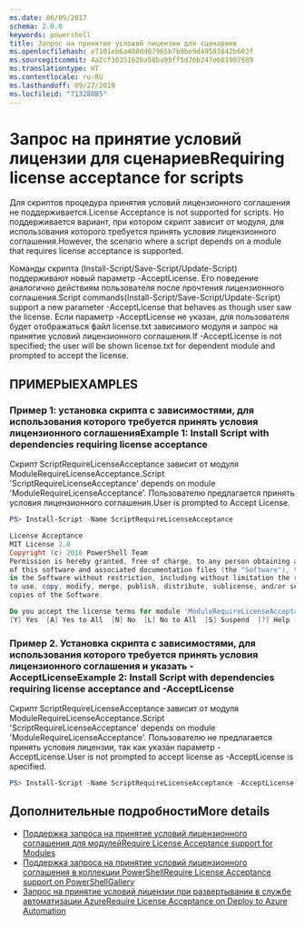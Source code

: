 ```yaml
---
ms.date: 06/09/2017
schema: 2.0.0
keywords: powershell
title: Запрос на принятие условий лицензии для сценариев
ms.openlocfilehash: e7101eb6a480dd87965b7b9be9d49583042b603f
ms.sourcegitcommit: 4a2cf30351620a58ba95ff5d76b247e601907589
ms.translationtype: HT
ms.contentlocale: ru-RU
ms.lasthandoff: 09/27/2019
ms.locfileid: "71328085"
---
```

# <a name="requiring-license-acceptance-for-scripts"></a><span data-ttu-id="feed8-103">Запрос на принятие условий лицензии для сценариев</span><span class="sxs-lookup"><span data-stu-id="feed8-103">Requiring license acceptance for scripts</span></span>

<span data-ttu-id="feed8-104">Для скриптов процедура принятия условий лицензионного соглашения не поддерживается.</span><span class="sxs-lookup"><span data-stu-id="feed8-104">License Acceptance is not supported for scripts.</span></span> <span data-ttu-id="feed8-105">Но поддерживается вариант, при котором скрипт зависит от модуля, для использования которого требуется принять условия лицензионного соглашения.</span><span class="sxs-lookup"><span data-stu-id="feed8-105">However, the scenario where a script depends on a module that requires license acceptance is supported.</span></span>

<span data-ttu-id="feed8-106">Команды скрипта (Install-Script/Save-Script/Update-Script) поддерживают новый параметр -AcceptLicense. Его поведение аналогично действиям пользователя после прочтения лицензионного соглашения.</span><span class="sxs-lookup"><span data-stu-id="feed8-106">Script commands(Install-Script/Save-Script/Update-Script) support a new parameter -AcceptLicense that behaves as though user saw the license.</span></span> <span data-ttu-id="feed8-107">Если параметр -AcceptLicense не указан, для пользователя будет отображаться файл license.txt зависимого модуля и запрос на принятие условий лицензионного соглашения.</span><span class="sxs-lookup"><span data-stu-id="feed8-107">If -AcceptLicense is not specified; the user will be shown license.txt for dependent module and prompted to accept the license.</span></span>

## <a name="examples"></a><span data-ttu-id="feed8-108">ПРИМЕРЫ</span><span class="sxs-lookup"><span data-stu-id="feed8-108">EXAMPLES</span></span>

### <a name="example-1-install-script-with-dependencies-requiring-license-acceptance"></a><span data-ttu-id="feed8-109">Пример 1: установка скрипта с зависимостями, для использования которого требуется принять условия лицензионного соглашения</span><span class="sxs-lookup"><span data-stu-id="feed8-109">Example 1: Install Script with dependencies requiring license acceptance</span></span>

<span data-ttu-id="feed8-110">Скрипт ScriptRequireLicenseAcceptance зависит от модуля ModuleRequireLicenseAcceptance.</span><span class="sxs-lookup"><span data-stu-id="feed8-110">Script 'ScriptRequireLicenseAcceptance' depends on module 'ModuleRequireLicenseAcceptance'.</span></span> <span data-ttu-id="feed8-111">Пользователю предлагается принять условия лицензионного соглашения.</span><span class="sxs-lookup"><span data-stu-id="feed8-111">User is prompted to Accept License.</span></span>

```PowerShell
PS> Install-Script -Name ScriptRequireLicenseAcceptance

License Acceptance
MIT License 2.0
Copyright (c) 2016 PowerShell Team
Permission is hereby granted, free of charge, to any person obtaining a copy
of this software and associated documentation files (the "Software"), to deal
in the Software without restriction, including without limitation the rights
to use, copy, modify, merge, publish, distribute, sublicense, and/or sell
copies of the Software.

Do you accept the license terms for module 'ModuleRequireLicenseAcceptance'.
[Y] Yes  [A] Yes to All  [N] No  [L] No to All  [S] Suspend  [?] Help (default is "N"):
```

### <a name="example-2-install-script-with-dependencies-requiring-license-acceptance-and--acceptlicense"></a><span data-ttu-id="feed8-112">Пример 2. Установка скрипта с зависимостями, для использования которого требуется принять условия лицензионного соглашения и указать -AcceptLicense</span><span class="sxs-lookup"><span data-stu-id="feed8-112">Example 2: Install Script with dependencies requiring license acceptance and -AcceptLicense</span></span>

<span data-ttu-id="feed8-113">Скрипт ScriptRequireLicenseAcceptance зависит от модуля ModuleRequireLicenseAcceptance.</span><span class="sxs-lookup"><span data-stu-id="feed8-113">Script 'ScriptRequireLicenseAcceptance' depends on module 'ModuleRequireLicenseAcceptance'.</span></span> <span data-ttu-id="feed8-114">Пользователю не предлагается принять условия лицензии, так как указан параметр -AcceptLicense.</span><span class="sxs-lookup"><span data-stu-id="feed8-114">User is not prompted to accept license as -AcceptLicense is specified.</span></span>

```PowerShell
PS> Install-Script -Name ScriptRequireLicenseAcceptance -AcceptLicense
```

## <a name="more-details"></a><span data-ttu-id="feed8-115">Дополнительные подробности</span><span class="sxs-lookup"><span data-stu-id="feed8-115">More details</span></span>

- [<span data-ttu-id="feed8-116">Поддержка запроса на принятие условий лицензионного соглашения для модулей</span><span class="sxs-lookup"><span data-stu-id="feed8-116">Require License Acceptance support for Modules</span></span>](module-license-acceptance.md)
- [<span data-ttu-id="feed8-117">Поддержка запроса на принятие условий лицензионного соглашения в коллекции PowerShell</span><span class="sxs-lookup"><span data-stu-id="feed8-117">Require License Acceptance support on PowerShellGallery</span></span>](../how-to/working-with-packages/packages-that-require-license-acceptance.md)
- [<span data-ttu-id="feed8-118">Запрос на принятие условий лицензии при развертывании в службе автоматизации Azure</span><span class="sxs-lookup"><span data-stu-id="feed8-118">Require License Acceptance on Deploy to Azure Automation</span></span>](../how-to/working-with-packages/deploy-to-azure-automation.md)
